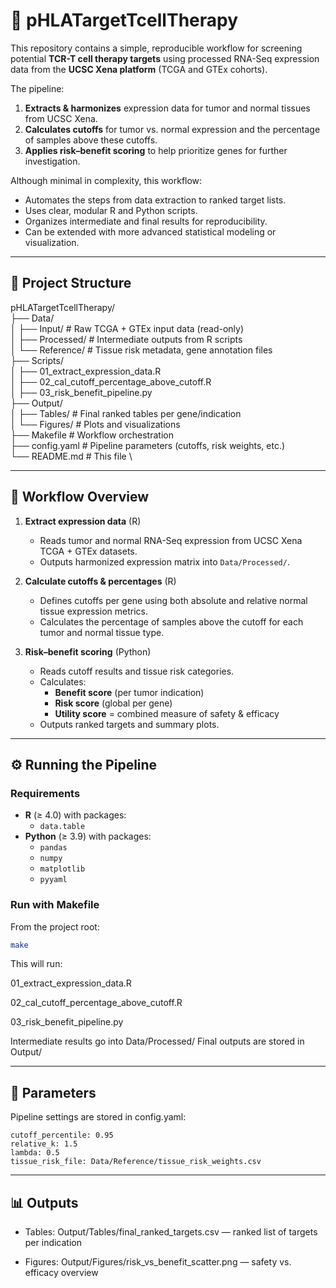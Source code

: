 # 🎯 pHLATargetTcellTherapy

This repository contains a simple, reproducible workflow for screening potential **TCR-T cell therapy targets** using processed RNA-Seq expression data from the **UCSC Xena platform** (TCGA and GTEx cohorts).

The pipeline:
1. **Extracts & harmonizes** expression data for tumor and normal tissues from UCSC Xena.
2. **Calculates cutoffs** for tumor vs. normal expression and the percentage of samples above these cutoffs.
3. **Applies risk–benefit scoring** to help prioritize genes for further investigation.

Although minimal in complexity, this workflow:
- Automates the steps from data extraction to ranked target lists.
- Uses clear, modular R and Python scripts.
- Organizes intermediate and final results for reproducibility.
- Can be extended with more advanced statistical modeling or visualization.

---

## 📂 Project Structure
pHLATargetTcellTherapy/ \
├── Data/ \
│ ├── Input/ # Raw TCGA + GTEx input data (read-only) \
│ ├── Processed/ # Intermediate outputs from R scripts \
│ └── Reference/ # Tissue risk metadata, gene annotation files \
├── Scripts/ \
│ ├── 01_extract_expression_data.R \
│ ├── 02_cal_cutoff_percentage_above_cutoff.R \
│ ├── 03_risk_benefit_pipeline.py \
├── Output/ \
│ ├── Tables/ # Final ranked tables per gene/indication \
│ └── Figures/ # Plots and visualizations \
├── Makefile # Workflow orchestration \
├── config.yaml # Pipeline parameters (cutoffs, risk weights, etc.) \
└── README.md # This file \


---

## 🔄 Workflow Overview

1. **Extract expression data** (R)  
   - Reads tumor and normal RNA-Seq expression from UCSC Xena TCGA + GTEx datasets.
   - Outputs harmonized expression matrix into `Data/Processed/`.

2. **Calculate cutoffs & percentages** (R)  
   - Defines cutoffs per gene using both absolute and relative normal tissue expression metrics.
   - Calculates the percentage of samples above the cutoff for each tumor and normal tissue type.

3. **Risk–benefit scoring** (Python)  
   - Reads cutoff results and tissue risk categories.
   - Calculates:
     - **Benefit score** (per tumor indication)
     - **Risk score** (global per gene)
     - **Utility score** = combined measure of safety & efficacy
   - Outputs ranked targets and summary plots.

---

## ⚙️ Running the Pipeline

### Requirements
- **R** (≥ 4.0) with packages:
  - `data.table`
- **Python** (≥ 3.9) with packages:
  - `pandas`
  - `numpy`
  - `matplotlib`
  - `pyyaml`

### Run with Makefile
From the project root:
```bash
make
```
This will run:

01_extract_expression_data.R

02_cal_cutoff_percentage_above_cutoff.R

03_risk_benefit_pipeline.py

Intermediate results go into Data/Processed/
Final outputs are stored in Output/

---

## 🧮 Parameters

Pipeline settings are stored in config.yaml:
```
cutoff_percentile: 0.95
relative_k: 1.5
lambda: 0.5
tissue_risk_file: Data/Reference/tissue_risk_weights.csv
```
---

## 📊 Outputs

- Tables: Output/Tables/final_ranked_targets.csv — ranked list of targets per indication

- Figures: Output/Figures/risk_vs_benefit_scatter.png — safety vs. efficacy overview
